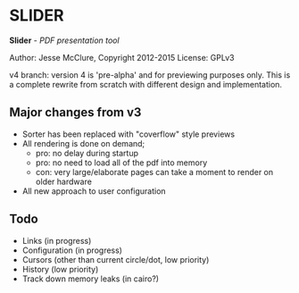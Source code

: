 # SLIDER

**Slider** - *PDF presentation tool*

Author: Jesse McClure, Copyright 2012-2015
License: GPLv3

v4 branch: version 4 is 'pre-alpha' and for previewing purposes only.  This is a
complete rewrite from scratch with different design and implementation.

## Major changes from v3

- Sorter has been replaced with "coverflow" style previews
- All rendering is done on demand;
	- pro: no delay during startup
	- pro: no need to load all of the pdf into memory
	- con: very large/elaborate pages can take a moment to render on older hardware
- All new approach to user configuration

## Todo

- Links (in progress)
- Configuration (in progress)
- Cursors (other than current circle/dot, low priority)
- History (low priority)
- Track down memory leaks (in cairo?)

